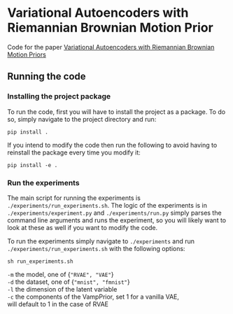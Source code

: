 # Variational Autoencoders with Riemannian Brownian Motion Prior

Code for the paper [Variational Autoencoders with Riemannian Brownian Motion Priors](https://arxiv.org/abs/2002.05227)

## Running the code
### Installing the project package
To run the code, first you will have to install the project as a package. To do so,
simply navigate to the project directory and run:

```
pip install .
```

If you intend to modify the code then run the following to avoid having to
reinstall the package every time you modify it:

```
pip install -e .
```

### Run the experiments
The main script for running the experiments is `./experiments/run_experiments.sh`.
The logic of the experiments is in `./experiments/experiment.py` and `./experiments/run.py`
simply parses the command line arguments and runs the experiment, so you will likely want 
to look at these as well if you want to modify the code.

To run the experiments simply navigate to `./experiments` 
and run `./experiments/run_experiments.sh` with the following options:

```
sh run_experiments.sh
```

`-m`    the model, one of {`"RVAE", "VAE"`} \
`-d`    the dataset, one of {`"mnist", "fmnist"`} \
`-l`    the dimension of the latent variable \
`-c`    the components of the VampPrior, set 1 for a vanilla VAE, \
          will default to 1 in the case of RVAE


